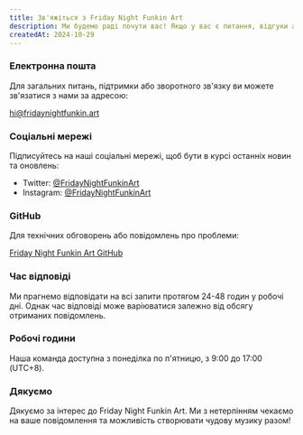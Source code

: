 ```yaml
---
title: Зв'яжіться з Friday Night Funkin Art
description: Ми будемо раді почути вас! Якщо у вас є питання, відгуки або ви просто хочете привітатися, не соромтеся зв'язатися з нами будь-яким із запропонованих способів.
createdAt: 2024-10-29
---
```


### Електронна пошта

Для загальних питань, підтримки або зворотного зв'язку ви можете зв'язатися з нами за адресою:

[hi@fridaynightfunkin.art](mailto:hi@fridaynightfunkin.art)

### Соціальні мережі

Підписуйтесь на наші соціальні мережі, щоб бути в курсі останніх новин та оновлень:

- Twitter: [@FridayNightFunkinArt](https://twitter.com/friday-night-funkin-art)
- Instagram: [@FridayNightFunkinArt](https://instagram.com/friday-night-funkin-art)

### GitHub

Для технічних обговорень або повідомлень про проблеми:

[Friday Night Funkin Art GitHub](https://github.com/ZissyW/friday-night-funkin-art)

### Час відповіді

Ми прагнемо відповідати на всі запити протягом 24-48 годин у робочі дні. Однак час відповіді може варіюватися залежно від обсягу отриманих повідомлень.

### Робочі години

Наша команда доступна з понеділка по п'ятницю, з 9:00 до 17:00 (UTC+8).

### Дякуємо

Дякуємо за інтерес до Friday Night Funkin Art. Ми з нетерпінням чекаємо на ваше повідомлення та можливість створювати чудову музику разом! 
